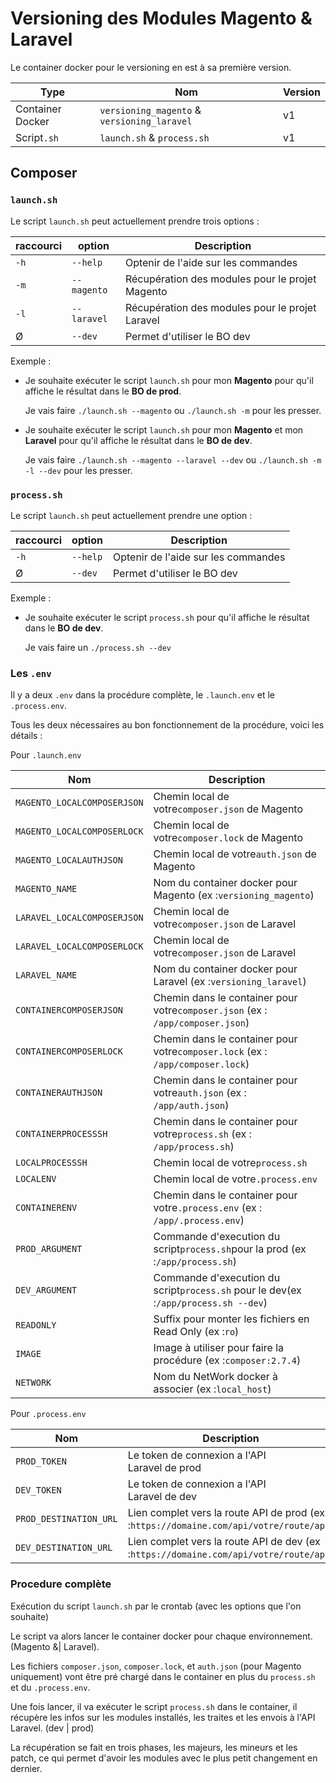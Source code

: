# Versioning des Modules Magento & Laravel

Le container docker pour le versioning en est à sa première version.


| Type             | Nom                                         | Version |
| ---------------- | ------------------------------------------- | ------- |
| Container Docker | `versioning_magento` & `versioning_laravel` | v1      |
| Script`.sh`      | `launch.sh` & `process.sh`                  | v1      |

## Composer

### `launch.sh`

Le script `launch.sh` peut actuellement prendre trois options :


| raccourci | option      | Description                                       |
| --------- | ----------- | ------------------------------------------------- |
| `-h`      | `--help`    | Optenir de l'aide sur les commandes               |
| `-m`      | `--magento` | Récupération des modules pour le projet Magento   |
| `-l`      | `--laravel` | Récupération des modules pour le projet Laravel   |
| Ø         | `--dev`     | Permet d'utiliser le BO dev                       |

Exemple :

- Je souhaite exécuter le script `launch.sh` pour mon **Magento** pour qu'il affiche le résultat dans le **BO de prod**.

  Je vais faire `./launch.sh --magento` ou `./launch.sh -m` pour les presser.
- Je souhaite exécuter le script `launch.sh` pour mon **Magento** et mon **Laravel** pour qu'il affiche le résultat dans le **BO de dev**.

  Je vais faire `./launch.sh --magento --laravel --dev` ou `./launch.sh -m -l --dev` pour les presser.

### `process.sh`

Le script `launch.sh` peut actuellement prendre une option :


| raccourci | option   | Description                         |
| --------- | -------- | ----------------------------------- |
| `-h`      | `--help` | Optenir de l'aide sur les commandes |
| Ø         | `--dev`  | Permet d'utiliser le BO dev         |

Exemple :

- Je souhaite exécuter le script `process.sh` pour qu'il affiche le résultat dans le **BO de dev**.

  Je vais faire un `./process.sh --dev`

### Les `.env`

Il y a deux `.env` dans la procédure complète, le `.launch.env` et le `.process.env`.

Tous les deux nécessaires au bon fonctionnement de la procédure, voici les détails :

Pour `.launch.env`


| Nom                         | Description                                                                         |
| --------------------------- | ----------------------------------------------------------------------------------- |
| `MAGENTO_LOCALCOMPOSERJSON` | Chemin local de votre`composer.json` de Magento                                     |
| `MAGENTO_LOCALCOMPOSERLOCK` | Chemin local de votre`composer.lock` de Magento                                     |
| `MAGENTO_LOCALAUTHJSON`     | Chemin local de votre`auth.json` de Magento                                         |
| `MAGENTO_NAME`              | Nom du container docker pour Magento (ex :`versioning_magento`)                     |
| `LARAVEL_LOCALCOMPOSERJSON` | Chemin local de votre`composer.json` de Laravel                                     |
| `LARAVEL_LOCALCOMPOSERLOCK` | Chemin local de votre`composer.json` de Laravel                                     |
| `LARAVEL_NAME`              | Nom du container docker pour Laravel (ex :`versioning_laravel`)                     |
| `CONTAINERCOMPOSERJSON`     | Chemin dans le container pour votre`composer.json` (ex : `/app/composer.json`)      |
| `CONTAINERCOMPOSERLOCK`     | Chemin dans le container pour votre`composer.lock` (ex : `/app/composer.lock`)      |
| `CONTAINERAUTHJSON`         | Chemin dans le container pour votre`auth.json` (ex : `/app/auth.json`)              |
| `CONTAINERPROCESSSH`        | Chemin dans le container pour votre`process.sh` (ex : `/app/process.sh`)            |
| `LOCALPROCESSSH`            | Chemin local de votre`process.sh`                                                   |
| `LOCALENV`                  | Chemin local de votre`.process.env`                                                 |
| `CONTAINERENV`              | Chemin dans le container pour votre`.process.env` (ex : `/app/.process.env`)        |
| `PROD_ARGUMENT`             | Commande d'execution du script`process.sh`pour la prod (ex :`/app/process.sh`)      |
| `DEV_ARGUMENT`              | Commande d'execution du script`process.sh` pour le dev(ex :`/app/process.sh --dev`) |
| `READONLY`                  | Suffix pour monter les fichiers en Read Only (ex :`ro`)                             |
| `IMAGE`                     | Image à utiliser pour faire la procédure (ex :`composer:2.7.4`)                     |
| `NETWORK`                   | Nom du NetWork docker à associer (ex :`local_host`)                                 |

Pour `.process.env`


| Nom                    | Description                                                                            |
| ---------------------- | -------------------------------------------------------------------------------------- |
| `PROD_TOKEN`           | Le token de connexion a l'API<br /> Laravel de prod                                    |
| `DEV_TOKEN`            | Le token de connexion a l'API<br /> Laravel de dev                                     |
| `PROD_DESTINATION_URL` | Lien complet vers la route API de prod (ex :`https://domaine.com/api/votre/route/api`) |
| `DEV_DESTINATION_URL`  | Lien complet vers la route API de dev (ex :`https://domaine.com/api/votre/route/api`)  |

### Procedure complète

Exécution du script `launch.sh` par le crontab (avec les options que l'on souhaite)

Le script va alors lancer le container docker pour chaque environnement. (Magento &| Laravel).

Les fichiers `composer.json`, `composer.lock`, et `auth.json` (pour Magento uniquement) vont être pré chargé dans le container en plus du `process.sh` et du `.process.env`.

Une fois lancer, il va exécuter le script `process.sh` dans le container, il récupère les infos sur les modules installés, les traites et les envois à l'API Laravel. (dev | prod)

La récupération se fait en trois phases, les majeurs, les mineurs et les patch, ce qui permet d'avoir les modules avec le plus petit changement en dernier.
